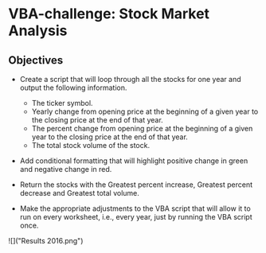 # VBA-challenge: Stock Market Analysis #

## Objectives ##

* Create a script that will loop through all the stocks for one year and output the following information.

    * The ticker symbol.
    * Yearly change from opening price at the beginning of a given year to the closing price at the end of that year.
    * The percent change from opening price at the beginning of a given year to the closing price at the end of that year.
    * The total stock volume of the stock.
    
* Add conditional formatting that will highlight positive change in green and negative change in red.

* Return the stocks with the Greatest percent increase, Greatest percent decrease and Greatest total volume.

* Make the appropriate adjustments to the VBA script that will allow it to run on every worksheet, i.e., every year, just by running the VBA script once.

![]("Results 2016.png")
